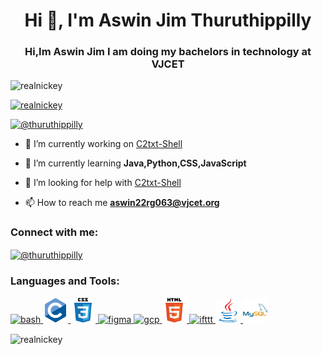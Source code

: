 <h1 align="center">Hi 👋, I'm Aswin Jim Thuruthippilly</h1>
<h3 align="center">Hi,Im Aswin Jim I am doing my bachelors in technology at VJCET</h3>

<p align="left"> <img src="https://komarev.com/ghpvc/?username=realnickey&label=Profile%20views&color=0e75b6&style=flat" alt="realnickey" /> </p>

<p align="left"> <a href="https://github.com/ryo-ma/github-profile-trophy"><img src="https://github-profile-trophy.vercel.app/?username=realnickey" alt="realnickey" /></a> </p>

<p align="left"> <a href="https://twitter.com/@thuruthippilly" target="blank"><img src="https://img.shields.io/twitter/follow/@thuruthippilly?logo=twitter&style=for-the-badge" alt="@thuruthippilly" /></a> </p>

- 🔭 I’m currently working on [C2txt-Shell](https://github.com/RealNickey/C2txt-Shell)

- 🌱 I’m currently learning **Java,Python,CSS,JavaScript**

- 🤝 I’m looking for help with [C2txt-Shell](https://github.com/RealNickey/C2txt-Shell)

- 📫 How to reach me **aswin22rg063@vjcet.org**

<h3 align="left">Connect with me:</h3>
<p align="left">
<a href="https://twitter.com/@thuruthippilly" target="blank"><img align="center" src="https://raw.githubusercontent.com/rahuldkjain/github-profile-readme-generator/master/src/images/icons/Social/twitter.svg" alt="@thuruthippilly" height="30" width="40" /></a>
</p>

<h3 align="left">Languages and Tools:</h3>
<p align="left"> <a href="https://www.gnu.org/software/bash/" target="_blank" rel="noreferrer"> <img src="https://www.vectorlogo.zone/logos/gnu_bash/gnu_bash-icon.svg" alt="bash" width="40" height="40"/> </a> <a href="https://www.cprogramming.com/" target="_blank" rel="noreferrer"> <img src="https://raw.githubusercontent.com/devicons/devicon/master/icons/c/c-original.svg" alt="c" width="40" height="40"/> </a> <a href="https://www.w3schools.com/css/" target="_blank" rel="noreferrer"> <img src="https://raw.githubusercontent.com/devicons/devicon/master/icons/css3/css3-original-wordmark.svg" alt="css3" width="40" height="40"/> </a> <a href="https://www.figma.com/" target="_blank" rel="noreferrer"> <img src="https://www.vectorlogo.zone/logos/figma/figma-icon.svg" alt="figma" width="40" height="40"/> </a> <a href="https://cloud.google.com" target="_blank" rel="noreferrer"> <img src="https://www.vectorlogo.zone/logos/google_cloud/google_cloud-icon.svg" alt="gcp" width="40" height="40"/> </a> <a href="https://www.w3.org/html/" target="_blank" rel="noreferrer"> <img src="https://raw.githubusercontent.com/devicons/devicon/master/icons/html5/html5-original-wordmark.svg" alt="html5" width="40" height="40"/> </a> <a href="https://ifttt.com/" target="_blank" rel="noreferrer"> <img src="https://www.vectorlogo.zone/logos/ifttt/ifttt-ar21.svg" alt="ifttt" width="40" height="40"/> </a> <a href="https://www.java.com" target="_blank" rel="noreferrer"> <img src="https://raw.githubusercontent.com/devicons/devicon/master/icons/java/java-original.svg" alt="java" width="40" height="40"/> </a> <a href="https://www.mysql.com/" target="_blank" rel="noreferrer"> <img src="https://raw.githubusercontent.com/devicons/devicon/master/icons/mysql/mysql-original-wordmark.svg" alt="mysql" width="40" height="40"/> </a> </p>

<p><img align="center" src="https://github-readme-stats.vercel.app/api/top-langs?username=realnickey&show_icons=true&locale=en&layout=compact" alt="realnickey" /></p>
